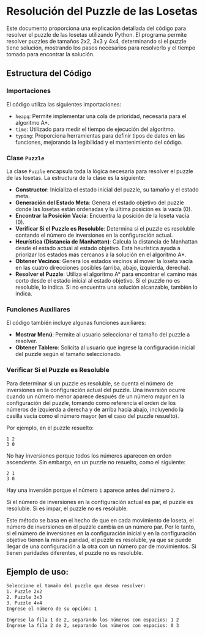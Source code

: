 # Resolución del Puzzle de las Losetas

Este documento proporciona una explicación detallada del código para resolver el puzzle de las losetas utilizando Python. El programa permite resolver puzzles de tamaños 2x2, 3x3 y 4x4, determinando si el puzzle tiene solución, mostrando los pasos necesarios para resolverlo y el tiempo tomado para encontrar la solución.

## Estructura del Código

### Importaciones

El código utiliza las siguientes importaciones:

- `heapq`: Permite implementar una cola de prioridad, necesaria para el algoritmo A*.
- `time`: Utilizado para medir el tiempo de ejecución del algoritmo.
- `typing`: Proporciona herramientas para definir tipos de datos en las funciones, mejorando la legibilidad y el mantenimiento del código.

### Clase `Puzzle`

La clase `Puzzle` encapsula toda la lógica necesaria para resolver el puzzle de las losetas. La estructura de la clase es la siguiente:

- **Constructor**: Inicializa el estado inicial del puzzle, su tamaño y el estado meta.
- **Generación del Estado Meta**: Genera el estado objetivo del puzzle donde las losetas están ordenadas y la última posición es la vacía (0).
- **Encontrar la Posición Vacía**: Encuentra la posición de la loseta vacía (0).
- **Verificar Si el Puzzle es Resoluble**: Determina si el puzzle es resoluble contando el número de inversiones en la configuración actual.
- **Heurística (Distancia de Manhattan)**: Calcula la distancia de Manhattan desde el estado actual al estado objetivo. Esta heurística ayuda a priorizar los estados más cercanos a la solución en el algoritmo A*.
- **Obtener Vecinos**: Genera los estados vecinos al mover la loseta vacía en las cuatro direcciones posibles (arriba, abajo, izquierda, derecha).
- **Resolver el Puzzle**: Utiliza el algoritmo A* para encontrar el camino más corto desde el estado inicial al estado objetivo. Si el puzzle no es resoluble, lo indica. Si no encuentra una solución alcanzable, también lo indica.

### Funciones Auxiliares

El código también incluye algunas funciones auxiliares:

- **Mostrar Menú**: Permite al usuario seleccionar el tamaño del puzzle a resolver.
- **Obtener Tablero**: Solicita al usuario que ingrese la configuración inicial del puzzle según el tamaño seleccionado.

### Verificar Si el Puzzle es Resoluble
Para determinar si un puzzle es resoluble, se cuenta el número de inversiones en la configuración actual del puzzle. Una inversión ocurre cuando un número menor aparece después de un número mayor en la configuración del puzzle, tomando como referencia el orden de los números de izquierda a derecha y de arriba hacia abajo, incluyendo la casilla vacía como el número mayor (en el caso del puzzle resuelto).

Por ejemplo, en el puzzle resuelto:
```
1 2
3 0
```

No hay inversiones porque todos los números aparecen en orden ascendente. Sin embargo, en un puzzle no resuelto, como el siguiente:

```
2 1
3 0
```
Hay una inversión porque el número `1` aparece antes del número `2`.

Si el número de inversiones en la configuración actual es par, el puzzle es resoluble. Si es impar, el puzzle no es resoluble.

Este método se basa en el hecho de que en cada movimiento de loseta, el número de inversiones en el puzzle cambia en un número par. Por lo tanto, si el número de inversiones en la configuración inicial y en la configuración objetivo tienen la misma paridad, el puzzle es resoluble, ya que se puede llegar de una configuración a la otra con un número par de movimientos. Si tienen paridades diferentes, el puzzle no es resoluble.


## Ejemplo de uso:

```sh
Seleccione el tamaño del puzzle que desea resolver:
1. Puzzle 2x2
2. Puzzle 3x3
3. Puzzle 4x4
Ingrese el número de su opción: 1

Ingrese la fila 1 de 2, separando los números con espacios: 1 2
Ingrese la fila 2 de 2, separando los números con espacios: 0 3
```
